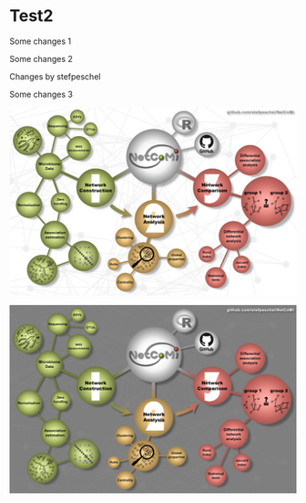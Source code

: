 # Test2

Some changes 1

Some changes 2

Changes by stefpeschel

Some changes 3

![](pics/NetCoMi_workflow_white.jpg)<!-- -->

![](pics/NetCoMi_workflow_dark.jpg)<!-- -->